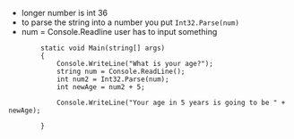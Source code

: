 - longer number is int 36
- to parse the string into a number you put `Int32.Parse(num)`
- num = Console.Readline user has to input something
```
        static void Main(string[] args)
        {
            Console.WriteLine("What is your age?");
            string num = Console.ReadLine();
            int num2 = Int32.Parse(num);
            int newAge = num2 + 5;

            Console.WriteLine("Your age in 5 years is going to be " + newAge);

        }
```